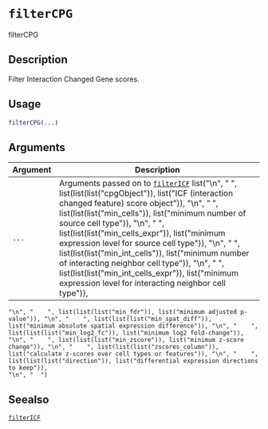 # `filterCPG`

filterCPG


## Description

Filter Interaction Changed Gene scores.


## Usage

```r
filterCPG(...)
```


## Arguments

Argument      |Description
------------- |----------------
`...`     |      Arguments passed on to [`filterICF`](#filtericf)   list("\n", "    ", list(list(list("cpgObject")), list("ICF (interaction changed feature) score object")), "\n", "    ", list(list(list("min_cells")), list("minimum number of source cell type")), "\n", "    ", list(list(list("min_cells_expr")), list("minimum expression level for source cell type")), "\n", "    ", list(list(list("min_int_cells")), list("minimum number of interacting neighbor cell type")), "\n", "    ", list(list(list("min_int_cells_expr")), list("minimum expression level for interacting neighbor cell type")), 
    "\n", "    ", list(list(list("min_fdr")), list("minimum adjusted p-value")), "\n", "    ", list(list(list("min_spat_diff")), list("minimum absolute spatial expression difference")), "\n", "    ", list(list(list("min_log2_fc")), list("minimum log2 fold-change")), "\n", "    ", list(list(list("min_zscore")), list("minimum z-score change")), "\n", "    ", list(list(list("zscores_column")), list("calculate z-scores over cell types or features")), "\n", "    ", list(list(list("direction")), list("differential expression directions to keep")), 
    "\n", "  ")


## Seealso

[`filterICF`](#filtericf)


